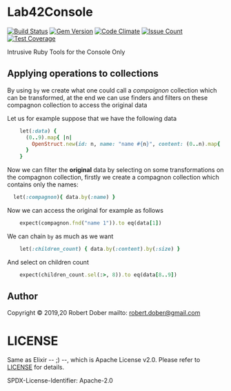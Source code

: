 
# Lab42Console

[![Build Status](https://travis-ci.org/RobertDober/lab42_console.svg?branch=master)](https://travis-ci.org/RobertDober/lab42_console)
[![Gem Version](https://badge.fury.io/rb/lab42_console.svg)](http://badge.fury.io/rb/lab42_console)
[![Code Climate](https://codeclimate.com/github/RobertDober/lab42_console/badges/gpa.svg)](https://codeclimate.com/github/RobertDober/lab42_console)
[![Issue Count](https://codeclimate.com/github/RobertDober/lab42_console/badges/issue_count.svg)](https://codeclimate.com/github/RobertDober/lab42_console)
[![Test Coverage](https://codeclimate.com/github/RobertDober/lab42_console/badges/coverage.svg)](https://codeclimate.com/github/RobertDober/lab42_console)

Intrusive Ruby Tools for the Console Only

## Applying operations to collections

By using `by` we create what one could call a _compaignon_ collection which can be transformed, at the end
we can use finders and filters on these compagnon collection to access the original data

Let us for example suppose that we have the following data

```ruby :include
    let(:data) {
      (0..9).map{ |n|
        OpenStruct.new(id: n, name: "name #{n}", content: (0..n).map{ |k| "data #{k}" })
      }
    }

```
Now we can filter the **original** data by selecting on some transformations on the compagnon collection, firstly we create a compagnon collection which
contains only the names:

```ruby :include
  let(:compagnon){ data.by(:name) }
```

Now we can access the original for example as follows

```ruby :example Find original by means of a compagnon
    expect(compagnon.fnd("name 1")).to eq(data[1])
```

We can chain `by` as much as we want

```ruby :include
    let(:children_count) { data.by(:content).by(:size) }
```

And select on children count

```ruby :example Select by count of children
    expect(children_count.sel(:>, 8)).to eq(data[8..9])
```


## Author

Copyright © 2019,20 Robert Dober
mailto: robert.dober@gmail.com

# LICENSE

Same as Elixir -- ;) --, which is Apache License v2.0. Please refer to [LICENSE](LICENSE) for details.

SPDX-License-Identifier: Apache-2.0

